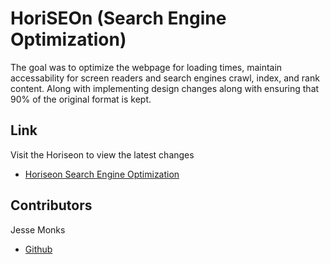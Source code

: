 # HoriSEOn (Search Engine Optimization)

The goal was to optimize the webpage for loading times, maintain accessability for screen readers and search engines crawl, index, and rank content. Along with implementing design changes along with ensuring that 90% of the original format is kept.

## Link

Visit the Horiseon to view the latest changes 

- [Horiseon Search Engine Optimization](https://heatedtowel.github.io/seo-optimization/)
## Contributors

Jesse Monks
- [Github](https://github.com/heatedtowel/seo-optimization/)